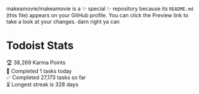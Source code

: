makeamovie/makeamovie is a ✨ special ✨ repository because its `README.md` (this file) appears on your GitHub profile.
You can click the Preview link to take a look at your changes. darn right ya can

# Todoist Stats

<!-- TODO-IST:START -->
🏆  38,269 Karma Points           
🌸  Completed 1 tasks today           
✅  Completed 27,173 tasks so far           
⏳  Longest streak is 328 days
<!-- TODO-IST:END -->